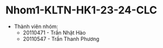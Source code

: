 # Nhom1-KLTN-HK1-23-24-CLC
* Thành viên nhóm:
  * 20110471 - Trần Nhật Hào
  * 20110547 - Trần Thanh Phương

